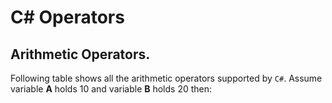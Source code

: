 # C# Operators

## Arithmetic Operators.

Following table shows all the arithmetic operators supported by `C#`. Assume variable **A** holds 10 
and variable **B** holds 20 then:
